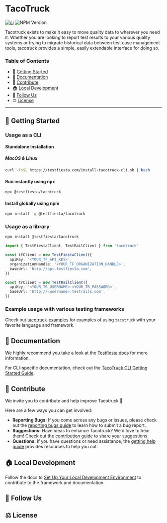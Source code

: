# TacoTruck

[![ci](https://github.com/testfiesta/tacotruck/actions/workflows/ci.yml/badge.svg)](https://github.com/testfiesta/tacotruck/actions/workflows/ci.yml)
![NPM Version](https://img.shields.io/npm/v/%40testfiesta%2Ftacotruck)

Tacotruck exists to make it easy to move quality data to wherever you need it. Whether you are looking to report test results to your various quality systems or trying to migrate historical data between test case management tools, tacotruck provides a simple, easily extendable interface for doing so.

### Table of Contents

- 🚀 [Getting Started](#getting-started)
- 📖 [Documentation](#documentation)
- 💙 [Contribute](#contribute)
- 🏠 [Local Development](#local-development)
- 🔗 [Follow Us](#follow-us)
- ⚖️ [License](#license)

---

## <a name="getting-started">🚀 Getting Started</a>

### Usage as a CLI

#### Standalone Installation

##### MacOS & Linux

```bash
curl -fsSL https://testfiesta.com/install-tacotruck-cli.sh | bash
```

#### Run instantly using npx

```bash
npx @testfiesta/tacotruck
```

#### Install globally using npm

```bash
npm install -g @testfiesta/tacotruck
```

### Usage as a library

```bash
npm install @testfiesta/tacotruck
```

```typescript
import { TestFiestaClient, TestRailClient } from 'tacotruck'

const tfClient = new TestFiestaClient({
  apiKey: '<YOUR_TF_API_KEY>',
  organizationHandle: '<YOUR_TF_ORGANIZATION_HANDLE>',
  baseUrl: 'http://api.testfiesta.com',
})

const trClient = new TestRailClient({
  apiKey: '<YOUR_TR_USERNAME>:<YOUR_TR_PASSWORD>',
  baseUrl: 'http://<username>.testrails.com',
})
```

### Example usage with various testing frameworks

Check out [tacotruck-examples](https://github.com/testfiesta/tacotruck-examples) for examples of using `tacotruck` with your favorite language and framework.

## <a name="documentation">📖 Documentation</a>

We highly recommend you take a look at the [Testfiesta docs](https://docs.testfieta.com) for more information.

For CLI-specific documentation, check out the [TacoTruck CLI Getting Started Guide](https://docs.testfiesta.com/automation/tacotruck-cli/get-start).

## <a name="contribute">💙 Contribute</a>

We invite you to contribute and help improve Tacotruck 💙

Here are a few ways you can get involved:

- **Reporting Bugs:** If you come across any bugs or issues, please check out the [reporting bugs guide](https://docs.testfiesta.com/community/reporting-bugs) to learn how to submit a bug report.
- **Suggestions:** Have ideas to enhance Tacotruck? We'd love to hear them! Check out the [contribution guide](https://docs.testfiesta.com/tacotruck/community/contributions#guide) to share your suggestions.
- **Questions:** If you have questions or need assistance, the [getting help guide](https://docs.testfiesta.com/tacotruck/community/getting-help) provides resources to help you out.

## <a name="local-development">🏠 Local Development</a>

Follow the docs to [Set Up Your Local Development Environment](https://docs.testfiesta.com/tacotruck/community/contributions#setup) to contribute to the framework and documentation.

## <a name="follow-us">🔗 Follow Us</a>

## <a name="license">⚖️ License</a>

